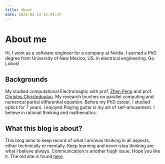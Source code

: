 ```yaml
---
title: about
date: 2021-02-13 15:44:37
---
```


# About me

Hi, I work as a software engineer for a company at Nvidia. I earned a PhD degree from University of New Mexico, US. in electrical engineering. Go Lobos!

## Backgrounds

My studied computational Electromagtic with prof. [Zhen Peng](https://sites.google.com/site/zhenpeng11111/home) and prof. [Christos Christodoulou](http://www.ece.unm.edu/faculty-staff/electrical-and-computer/christos-christodoulou.html). My research touches on parallel computing and numerical partial differential equation. Before my PhD career, I studied optics for 7 years. I enjoyed Playing guitar is my art of self-amusement. I believe in rational thinking and mathematics.

## What this blog is about?

This blog aims to keep record of what I am/was thinking in all aspects, either technically or mentally. Keep learning and never-stop thinking are what I believe always. Communication is another hugh issue. Hope you like it. The old site is found [here](https://wenscarl.bitbucket.io/blog/#/).